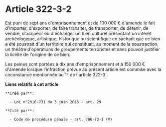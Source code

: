 # Article 322-3-2

Est puni de sept ans d'emprisonnement et de 100 000 € d'amende le fait d'importer, d'exporter, de faire transiter, de
transporter, de détenir, de vendre, d'acquérir ou d'échanger un bien culturel présentant un intérêt archéologique,
artistique, historique ou scientifique en sachant que ce bien a été soustrait d'un territoire qui constituait, au moment de
la soustraction, un théâtre d'opérations de groupements terroristes et sans pouvoir justifier la licéité de l'origine de ce
bien. 

Les peines sont portées à dix ans d'emprisonnement et à 150 000 € d'amende lorsque l'infraction prévue au présent article est
commise avec la circonstance mentionnée au 1° de l'article 322-3.

**Liens relatifs à cet article**

	**Créé par**:

	  - Loi n°2016-731 du 3 juin 2016 - art. 29

	**Cité par**:

	  - Code de procédure pénale - art. 706-73-1 (V)

